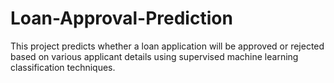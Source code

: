 # Loan-Approval-Prediction
This project predicts whether a loan application will be approved or rejected based on various applicant details using supervised machine learning classification techniques.
